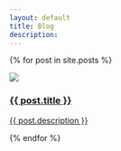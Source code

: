 ```yaml
---
layout: default
title: Blog
description: 
---
```


{% for post in site.posts %}
<div class="tool">
    <a href="post.url">
    <img class="tool-pic" src="{{ post.main_image }}"/>
    <div class="tool-description">
        <h3 class="tool-title">{{ post.title }}</h3>
        <p>
            {{ post.description }}
        </p>
    </div>
    </a>
</div>
{% endfor %}
